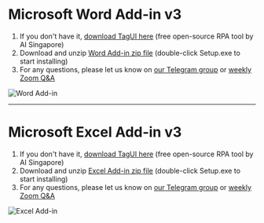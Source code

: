 # Microsoft Word Add-in v3

1. If you don't have it, [download TagUI here](https://tagui.readthedocs.io/en/latest/setup.html) (free open-source RPA tool by AI Singapore)
2. Download and unzip [Word Add-in zip file](https://github.com/kelaberetiv/TagUI/releases/download/v6.64.0/TagUIWordAddInSetupV3.15.zip) (double-click Setup.exe to start installing)
3. For any questions, please let us know on [our Telegram group](https://t.me/rpa_chat) or [weekly Zoom Q&A](https://github.com/kelaberetiv/TagUI/issues/914)

![Word Add-in](https://raw.githubusercontent.com/kelaberetiv/TagUI/master/src/office/word/word_addin_v3.png)

---

# Microsoft Excel Add-in v3

1. If you don't have it, [download TagUI here](https://tagui.readthedocs.io/en/latest/setup.html) (free open-source RPA tool by AI Singapore)
2. Download and unzip [Excel Add-in zip file](https://github.com/kelaberetiv/TagUI/releases/download/v6.64.0/TagUIExcelAddInSetupv3.06.zip) (double-click Setup.exe to start installing)
3. For any questions, please let us know on [our Telegram group](https://t.me/rpa_chat) or [weekly Zoom Q&A](https://github.com/kelaberetiv/TagUI/issues/914)

![Excel Add-in](https://raw.githubusercontent.com/kelaberetiv/TagUI/master/src/office/excel/excel_addin_v3.png)

